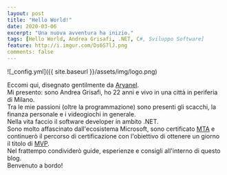 ```yaml
---
layout: post
title: "Hello World!"
date: 2020-03-06
excerpt: "Una nuova avventura ha inizio."
tags: [Hello World, Andrea Grisafi, .NET, C#, Sviluppo Software]
feature: http://i.imgur.com/Ds6S7lJ.png
comments: false
---
```



![_config.yml]({{ site.baseurl }}/assets/img/logo.png)

Eccomi qui, disegnato gentilmente da [Aryanel](https://twitter.com/itsaryanel).  
Mi presento: sono Andrea Grisafi, ho 22 anni e vivo in una città in periferia di Milano.  
Tra le mie passioni (oltre la programmazione) sono presenti gli scacchi, la finanza personale e i videogiochi in generale.  
Nella vita faccio il software developer in ambito .NET.  
Sono molto affascinato dall'ecosistema Microsoft, sono certificato [MTA](https://www.youracclaim.com/badges/3dfd2f75-3e12-423b-afa8-dbb8d351bdb4/linked_in_profile) e continuerò il percorso di certificazione con l'obiettivo di ottenere un giorno il titolo di [MVP](https://mvp.microsoft.com/it-IT/pages/what-it-takes-to-be-an-mvp).  
Nel frattempo condividerò guide, esperienze e consigli all'interno di questo blog.  
Benvenuto a bordo!


